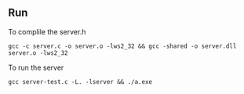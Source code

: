 ## Run

To complile the server.h

`gcc -c server.c -o server.o -lws2_32 && gcc -shared -o server.dll server.o -lws2_32`

To run the server

`gcc server-test.c -L. -lserver && ./a.exe`
